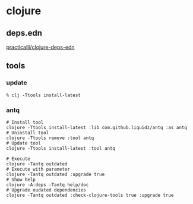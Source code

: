 # clojure

## deps.edn

[practicalli/clojure-deps-edn](https://github.com/practicalli/clojure-deps-edn)

## tools

### update
    % clj -Ttools install-latest

### antq

```
# Install tool
clojure -Ttools install-latest :lib com.github.liquidz/antq :as antq
# Uninstall tool
clojure -Ttools remove :tool antq
# Update tool
clojure -Ttools install-latest :tool antq

# Execute
clojure -Tantq outdated
# Execute with parameter
clojure -Tantq outdated :upgrade true
# Show help
clojure -A:deps -Tantq help/doc
# Upgrade oudated dependencies
clojure -Tantq outdated :check-clojure-tools true :upgrade true
```
